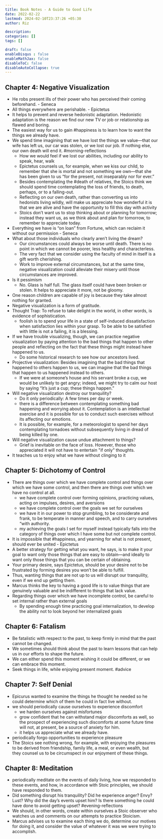 ```yaml
---
title: Book Notes - A Guide to Good Life
date: 2022-02-22
lastmod: 2024-02-10T23:37:26 +05:30
author: Riz

description: 
categories: []
tags: []

draft: false
enableDisqus : false
enableMathJax: false
disableToC: false
disableAutoCollapse: true
---
```



## Chapter 4: Negative Visualization
- He robs present ills of their power who has perceived their coming beforehand. - Seneca
- All things everywhere are perishable. - Epictetus
- It helps to prevent and reverse hedonistic adaptation. Hedonistic adaptation is the reason we find our new TV or job or relationship as flawed and boring.
- The easiest way for us to gain #happiness is to learn how to want the things we already have.
- We spend time imagining that we have lost the things we value—that our wife has left us, our car was stolen, or we lost our job. If nothing else, our own death will end it. #morning-reflections
	- How we would feel if we lost our abilities, including our ability to speak, hear, walk
	- Epictetus counsels us, for example, when we kiss our child, to remember that she is mortal and not something we own—that she has been given to us “for the present, not inseparably nor for ever.”
	- Besides contemplating the #death of relatives, the Stoics think we should spend time contemplating the loss of friends, to death, perhaps, or to a falling-out.
	- Reflecting on our own death, rather than converting us into hedonists living wildly, will make us appreciate how wonderful it is that we are alive and have the opportunity to fill this day with activity
	- Stoics don’t want us to stop thinking about or planning for tomorrow; instead they want us, as we think about and plan for tomorrow, to remember to appreciate today.
- Everything we have is “on loan” from Fortune, which can reclaim it without our permission - Seneca
- What about those individuals who clearly aren’t living the dream?
	- Our circumstances could always be worse until death. There is no point in which we cannot be poorer, less healthy and characterless.
	- The very fact that we consider using the faculty of mind in itself is a gift worth cherishing.
	- Work to improve external circumstances, but at the same time, negative visualization could alleviate their misery until those circumstances are improved.
- Is it pessimism
	- No. Glass is half full. The glass itself could have been broken or stolen. It helps to appreciate it more, not be gloomy.
- One reason children are capable of joy is because they take almost nothing for granted.
- Negative visualization is a form of gratitude.
- Thought Trap: To refuse to take delight in the world, in other words, is evidence of sophistication.
	- foolish is to spend your life in a state of self-induced dissatisfaction when satisfaction lies within your grasp. To be able to be satisfied with little is not a failing, it is a blessing.
- If we have trouble visualizing, though, we can practice negative visualization by paying attention to the bad things that happen to other people and reflecting on the fact that these things might instead have happened to us.
	- Do some historical research to see how our ancestors lived.
- Projective visualization: Besides imagining that the bad things that happened to others happen to us, we can imagine that the bad things that happen to us happened instead to others.
	- If we were at someone’s house and his servant broke a cup, we would be unlikely to get angry; indeed, we might try to calm our host by saying “It’s just a cup; these things happen.”
- Will negative visualization destroy our tranquility?
	- Do it only periodically: A few times per day or week.
	- there is a difference between contemplating something bad happening and worrying about it. Contemplation is an intellectual exercise and it is possible for us to conduct such exercises without its affecting our emotions.
	- It is possible, for example, for a meteorologist to spend her days contemplating tornadoes without subsequently living in dread of being killed by one.
- Will negative visualization cause undue attachment to things?
	- Grief is inevitable on the face of loss. However, those who appreciated it will not have to entertain "if only" thoughts.
- It teaches us to enjoy what we have without clinging to it
## Chapter 5: Dichotomy of Control
- There are things over which we have complete control and things over which we have some control, and then there are things over which we have no control at all.
	- we have complete control over forming opinions, practicing values, acting on impulses, desires, and aversions
	- we have complete control over the goals we set for ourselves
	- we have it in our power to stop grumbling, to be considerate and frank, to be temperate in manner and speech, and to carry ourselves “with authority.
	- my achieving the goals I set for myself instead typically falls into the category of things over which I have some but not complete control.
- It is impossible that #happiness, and yearning for what is not present, should ever be united - Epictetus
- A better strategy for getting what you want, he says, is to make it your goal to want only those things that are easy to obtain—and ideally to want only those things that you can be certain of obtaining.
- Your primary desire, says Epictetus, should be your desire not to be frustrated by forming desires you won’t be able to fulfill.
- Thus, wanting things that are not up to us will disrupt our tranquility, even if we end up getting them.
- Marcus thinks the key to having a good life is to value things that are genuinely valuable and be indifferent to things that lack value.
- Regarding things over which we have incomplete control, be careful to set internal rather than external goals
	- By spending enough time practicing goal internalization, to develop the ability not to look beyond her internalized goals
## Chapter 6: Fatalism
- Be fatalistic with respect to the past, to keep firmly in mind that the past cannot be changed.
- We sometimes should think about the past to learn lessons that can help us in our efforts to shape the future.
- We can either spend this moment wishing it could be different, or we can embrace this moment.
- Seek things in life, while enjoying present moment. #advice
## Chapter 7: Self Denial
- Epicurus wanted to examine the things he thought he needed so he could determine which of them he could in fact live without.
- we should periodically cause ourselves to experience discomfort
	- we harden ourselves against misfortunes
	- grow confident that he can withstand major discomforts as well, so the prospect of experiencing such discomforts at some future time will not, at present, be a source of anxiety for him.
	- it helps us appreciate what we already have.
- periodically forgo opportunities to experience pleasure
- The Stoics see nothing wrong, for example, with enjoying the pleasures to be derived from friendship, family life, a meal, or even wealth, but they counsel us to be circumspect in our enjoyment of these things.
## Chapter 8: Meditation
- periodically meditate on the events of daily living, how we responded to these events, and how, in accordance with Stoic principles, we should have responded to them.
- Did something disrupt his tranquility? Did he experience anger? Envy? Lust? Why did the day’s events upset him? Is there something he could have done to avoid getting upset? #evening-reflections
- We should, in other words, create within ourselves a Stoic observer who watches us and comments on our attempts to practice Stoicism.
- Marcus advises us to examine each thing we do, determine our motives for doing it, and consider the value of whatever it was we were trying to accomplish.
